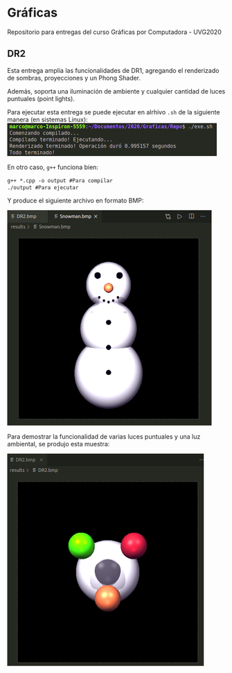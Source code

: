 # Gráficas
Repositorio para entregas del curso Gráficas por Computadora - UVG2020

## DR2

Esta entrega amplia las funcionalidades de DR1, agregando el renderizado de sombras, proyecciones y un Phong Shader.

Además, soporta una iluminación de ambiente y cualquier cantidad de luces puntuales (point lights).

Para ejecutar esta entrega se puede ejecutar en alrhivo ```.sh``` de la siguiente manera (en sistemas Linux):
![Comandos](./Comandos.png "Comandos")

En otro caso, ```g++``` funciona bien:
```
g++ *.cpp -o output #Para compilar
./output #Para ejecutar
```

Y produce el siguiente archivo en formato BMP:

![Resultados](./Snowman.png "Resultados")

Para demostrar la funcionalidad de varias luces puntuales y una luz ambiental, se produjo esta muestra:

![Showoff](./Showoff.png "3 Luces")